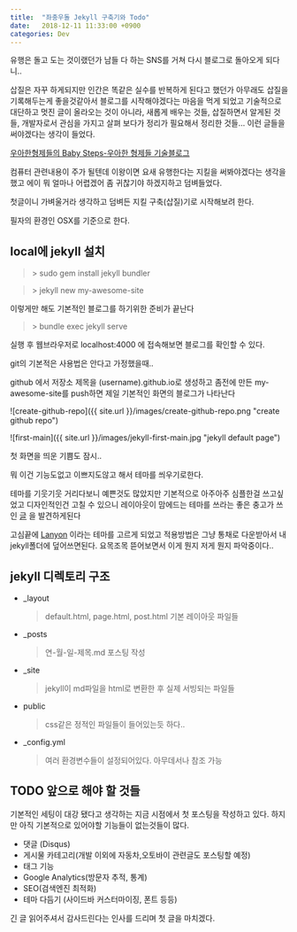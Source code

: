 ```yaml
---
title:  "좌충우돌 Jekyll 구축기와 Todo"
date:   2018-12-11 11:33:00 +0900
categories: Dev
---
```



유행은 돌고 도는 것이랬던가 남들 다 하는 SNS를 거쳐 다시 블로그로 돌아오게 되다니..

삽질은 자꾸 하게되지만 인간은 똑같은 실수를 반복하게 된다고 했던가 아무래도 삽질을 기록해두는게 좋을것같아서 블로그를 시작해야겠다는 마음을 먹게 되었고
기술적으로 대단하고 멋진 글이 올라오는 것이 아니라, 새롭게 배우는 것들, 삽질하면서 알게된 것들, 개발자로서 관심을 가지고 살펴 보다가 정리가 필요해서 정리한 것들… 이런 글들을 써야겠다는 생각이 들었다.

[우아한형제들의 Baby Steps-우아한 형제들 기술블로그](http://woowabros.github.io/woowabros/2016/06/30/woowabros_cto.html)



컴퓨터 관련내용이 주가 될텐데 이왕이면 요새 유행한다는 지킬을 써봐야겠다는 생각을 했고 에이 뭐 얼마나 어렵겠어 좀 귀찮기야 하겠지하고 덤벼들었다.

첫글이니 가벼울거라 생각하고 덤벼든 지킬 구축(삽질)기로 시작해보려 한다.

필자의 환경인 OSX를 기준으로 한다.

## local에 jekyll 설치

> \> sudo gem install jekyll bundler 

> \> jekyll new my-awesome-site

이렇게만 해도 기본적인 블로그를 하기위한 준비가 끝난다

> \> bundle exec jekyll serve

실행 후 웹브라우저로 localhost:4000 에 접속해보면 블로그를 확인할 수 있다.

git의 기본적은 사용법은 안다고 가정했을때..

github 에서 저장소 제목을 (username).github.io로 생성하고
좀전에 만든 my-awesome-site를 push하면 제일 기본적인 화면의 블로그가 나타난다

![create-github-repo]({{ site.url }}/images/create-github-repo.png
 "create github repo")

![first-main]({{ site.url }}/images/jekyll-first-main.jpg
 "jekyll default page")

첫 화면을 띄운 기쁨도 잠시..

뭐 이건 기능도없고 이쁘지도않고 해서 테마를 씌우기로한다.

테마를 기웃기웃 거리다보니 예쁜것도 많았지만 기본적으로 아주아주 심플한걸 쓰고싶었고 
디자인적인건 고칠 수 있으니 레이아웃이 맘에드는 테마를 쓰라는 좋은 충고가 쓰인 [글](http://jihyeleee.com/blog/third-designer-can-make-jekyll-blog/) 을 발견하게된다 

고심끝에 [Lanyon](http://lanyon.getpoole.com) 이라는 테마를 고르게 되었고 적용방법은 그냥 통채로 다운받아서 내 jekyll폴더에 덮어쓰면된다. 요목조목 뜯어보면서 이게 뭔지 저게 뭔지 파악중이다..


## jekyll 디렉토리 구조
- _layout
    > default.html, page.html, post.html 기본 레이아웃 파일들

- _posts
    > 연-월-일-제목.md 포스팅 작성

- _site
    > jekyll이 md파일을 html로 변환한 후 실제 서빙되는 파일들

- public    
    > css같은 정적인 파일들이 들어있는듯 하다..

- _config.yml
    > 여러 환경변수들이 설정되어있다. 아무데서나 참조 가능


## TODO 앞으로 해야 할 것들
기본적인 세팅이 대강 됐다고 생각하는 지금 시점에서 첫 포스팅을 작성하고 있다.
하지만 아직 기본적으로 있어야할 기능들이 없는것들이 많다.

- 댓글 (Disqus)
- 게시물 카테고리(개발 이외에 자동차,오토바이 관련글도 포스팅할 예정)
- 태그 기능
- Google Analytics(방문자 추적, 통계)
- SEO(검색엔진 최적화)
- 테마 다듬기 (사이드바 커스터마이징, 폰트 등등)

긴 글 읽어주셔서 감사드린다는 인사를 드리며 첫 글을 마치겠다.



